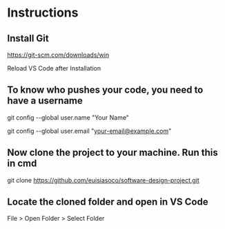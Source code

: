 # Instructions
## Install Git

https://git-scm.com/downloads/win

Reload VS Code after Installation


## To know who pushes your code, you need to have a username
git config --global user.name "Your Name"

git config --global user.email "your-email@example.com"

## Now clone the project to your machine. Run this in cmd
git clone https://github.com/euisiasoco/software-design-project.git

## Locate the cloned folder and open in VS Code
File > Open Folder > Select Folder